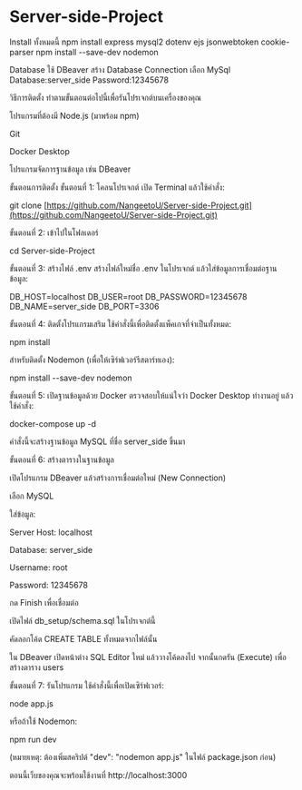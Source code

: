 # Server-side-Project
Install ทั้งหมดนี้
npm install express mysql2 dotenv ejs jsonwebtoken cookie-parser
npm install --save-dev nodemon

Database ใช้ DBeaver
สร้าง Database Connection
เลือก MySql
Database:server_side
Password:12345678


วิธีการติดตั้ง
ทำตามขั้นตอนต่อไปนี้เพื่อรันโปรเจกต์บนเครื่องของคุณ

โปรแกรมที่ต้องมี
Node.js (มาพร้อม npm)

Git

Docker Desktop

โปรแกรมจัดการฐานข้อมูล เช่น DBeaver

ขั้นตอนการติดตั้ง
ขั้นตอนที่ 1: โคลนโปรเจกต์
เปิด Terminal แล้วใช้คำสั่ง:

git clone [https://github.com/NangeetoU/Server-side-Project.git](https://github.com/NangeetoU/Server-side-Project.git)

ขั้นตอนที่ 2: เข้าไปในโฟลเดอร์

cd Server-side-Project

ขั้นตอนที่ 3: สร้างไฟล์ .env
สร้างไฟล์ใหม่ชื่อ .env ในโปรเจกต์ แล้วใส่ข้อมูลการเชื่อมต่อฐานข้อมูล:

DB_HOST=localhost
DB_USER=root
DB_PASSWORD=12345678
DB_NAME=server_side
DB_PORT=3306

ขั้นตอนที่ 4: ติดตั้งโปรแกรมเสริม
ใช้คำสั่งนี้เพื่อติดตั้งแพ็คเกจที่จำเป็นทั้งหมด:

npm install

สำหรับติดตั้ง Nodemon (เพื่อให้เซิร์ฟเวอร์รีสตาร์ทเอง):

npm install --save-dev nodemon

ขั้นตอนที่ 5: เปิดฐานข้อมูลด้วย Docker
ตรวจสอบให้แน่ใจว่า Docker Desktop ทำงานอยู่ แล้วใช้คำสั่ง:

docker-compose up -d

คำสั่งนี้จะสร้างฐานข้อมูล MySQL ที่ชื่อ server_side ขึ้นมา

ขั้นตอนที่ 6: สร้างตารางในฐานข้อมูล

เปิดโปรแกรม DBeaver แล้วสร้างการเชื่อมต่อใหม่ (New Connection)

เลือก MySQL

ใส่ข้อมูล:

Server Host: localhost

Database: server_side

Username: root

Password: 12345678

กด Finish เพื่อเชื่อมต่อ

เปิดไฟล์ db_setup/schema.sql ในโปรเจกต์นี้

คัดลอกโค้ด CREATE TABLE ทั้งหมดจากไฟล์นั้น

ใน DBeaver เปิดหน้าต่าง SQL Editor ใหม่ แล้ววางโค้ดลงไป จากนั้นกดรัน (Execute) เพื่อสร้างตาราง users

ขั้นตอนที่ 7: รันโปรแกรม
ใช้คำสั่งนี้เพื่อเปิดเซิร์ฟเวอร์:

node app.js

หรือถ้าใช้ Nodemon:

npm run dev

(หมายเหตุ: ต้องเพิ่มสคริปต์ "dev": "nodemon app.js" ในไฟล์ package.json ก่อน)

ตอนนี้เว็บของคุณจะพร้อมใช้งานที่ http://localhost:3000